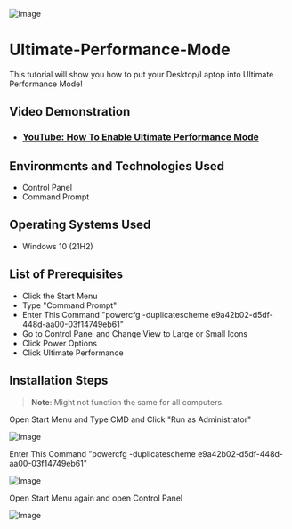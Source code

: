 <p align="center">

![Image](https://github.com/user-attachments/assets/756e7e2b-b9a1-4d52-92d0-3e64f5a35406)
</p>


<h1>Ultimate-Performance-Mode</h1>
This tutorial will show you how to put your Desktop/Laptop into Ultimate Performance Mode!


<h2>Video Demonstration</h2>

- ### [YouTube: How To Enable Ultimate Performance Mode](https://www.youtube.com/watch?v=bBdMKz18TWk)

<h2>Environments and Technologies Used</h2>

- Control Panel
- Command Prompt

<h2>Operating Systems Used </h2>

- Windows 10</b> (21H2)

<h2>List of Prerequisites</h2>

- Click the Start Menu
- Type "Command Prompt"
- Enter This Command "powercfg -duplicatescheme e9a42b02-d5df-448d-aa00-03f14749eb61" 
- Go to Control Panel and Change View to Large or Small Icons
- Click Power Options
- Click Ultimate Performance


<h2>Installation Steps</h2>

 >**Note**: Might not function the same for all computers.

Open Start Menu and Type CMD and Click "Run as Administrator"

![Image](https://github.com/user-attachments/assets/fccede71-791f-4fa3-bc16-c9df64e5dd99)

Enter This Command "powercfg -duplicatescheme e9a42b02-d5df-448d-aa00-03f14749eb61" 

![Image](https://github.com/user-attachments/assets/9d38a4b9-3537-45d3-8fb4-8072e803a2ab)

Open Start Menu again and open Control Panel

![Image](https://github.com/user-attachments/assets/ac6592ee-641c-453c-970f-c91319eaab68)

